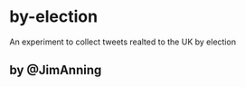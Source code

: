 by-election
===========

An experiment to collect tweets realted to the UK by election

by @JimAnning
-------------




